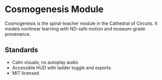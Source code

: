 # Cosmogenesis Module

Cosmogenesis is the spiral-teacher module in the Cathedral of Circuits. It models nonlinear learning with ND-safe motion and museum-grade provenance.

## Standards
- Calm visuals; no autoplay audio
- Accessible HUD with ladder toggle and exports
- MIT licensed
